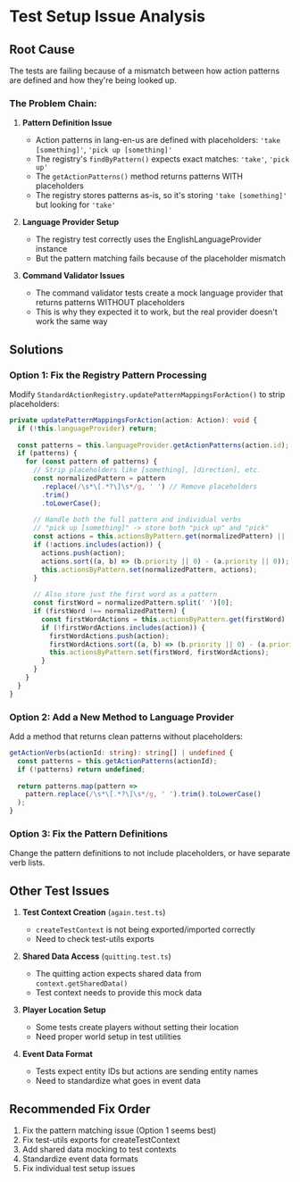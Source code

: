 # Test Setup Issue Analysis

## Root Cause
The tests are failing because of a mismatch between how action patterns are defined and how they're being looked up.

### The Problem Chain:

1. **Pattern Definition Issue**
   - Action patterns in lang-en-us are defined with placeholders: `'take [something]'`, `'pick up [something]'`
   - The registry's `findByPattern()` expects exact matches: `'take'`, `'pick up'`
   - The `getActionPatterns()` method returns patterns WITH placeholders
   - The registry stores patterns as-is, so it's storing `'take [something]'` but looking for `'take'`

2. **Language Provider Setup**
   - The registry test correctly uses the EnglishLanguageProvider instance
   - But the pattern matching fails because of the placeholder mismatch

3. **Command Validator Issues**
   - The command validator tests create a mock language provider that returns patterns WITHOUT placeholders
   - This is why they expected it to work, but the real provider doesn't work the same way

## Solutions

### Option 1: Fix the Registry Pattern Processing
Modify `StandardActionRegistry.updatePatternMappingsForAction()` to strip placeholders:

```typescript
private updatePatternMappingsForAction(action: Action): void {
  if (!this.languageProvider) return;
  
  const patterns = this.languageProvider.getActionPatterns(action.id);
  if (patterns) {
    for (const pattern of patterns) {
      // Strip placeholders like [something], [direction], etc.
      const normalizedPattern = pattern
        .replace(/\s*\[.*?\]\s*/g, ' ') // Remove placeholders
        .trim()
        .toLowerCase();
      
      // Handle both the full pattern and individual verbs
      // "pick up [something]" -> store both "pick up" and "pick"
      const actions = this.actionsByPattern.get(normalizedPattern) || [];
      if (!actions.includes(action)) {
        actions.push(action);
        actions.sort((a, b) => (b.priority || 0) - (a.priority || 0));
        this.actionsByPattern.set(normalizedPattern, actions);
      }
      
      // Also store just the first word as a pattern
      const firstWord = normalizedPattern.split(' ')[0];
      if (firstWord !== normalizedPattern) {
        const firstWordActions = this.actionsByPattern.get(firstWord) || [];
        if (!firstWordActions.includes(action)) {
          firstWordActions.push(action);
          firstWordActions.sort((a, b) => (b.priority || 0) - (a.priority || 0));
          this.actionsByPattern.set(firstWord, firstWordActions);
        }
      }
    }
  }
}
```

### Option 2: Add a New Method to Language Provider
Add a method that returns clean patterns without placeholders:

```typescript
getActionVerbs(actionId: string): string[] | undefined {
  const patterns = this.getActionPatterns(actionId);
  if (!patterns) return undefined;
  
  return patterns.map(pattern => 
    pattern.replace(/\s*\[.*?\]\s*/g, ' ').trim().toLowerCase()
  );
}
```

### Option 3: Fix the Pattern Definitions
Change the pattern definitions to not include placeholders, or have separate verb lists.

## Other Test Issues

1. **Test Context Creation** (`again.test.ts`)
   - `createTestContext` is not being exported/imported correctly
   - Need to check test-utils exports

2. **Shared Data Access** (`quitting.test.ts`)
   - The quitting action expects shared data from `context.getSharedData()`
   - Test context needs to provide this mock data

3. **Player Location Setup**
   - Some tests create players without setting their location
   - Need proper world setup in test utilities

4. **Event Data Format**
   - Tests expect entity IDs but actions are sending entity names
   - Need to standardize what goes in event data

## Recommended Fix Order

1. Fix the pattern matching issue (Option 1 seems best)
2. Fix test-utils exports for createTestContext
3. Add shared data mocking to test contexts
4. Standardize event data formats
5. Fix individual test setup issues
